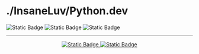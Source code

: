 # ./InsaneLuv/Python.dev
<img alt="Static Badge" src="https://img.shields.io/badge/django-black?style=flat&logo=Django">
<img alt="Static Badge" src="https://img.shields.io/badge/aiogram-black?style=flat&logo=aiogram">
<img alt="Static Badge" src="https://img.shields.io/badge/aiohttp-black?style=flat&logo=aiohttp">

------------

<div align="center"><a href="https://discordapp.com/users/308514861795639297/" target="_blank"><img alt="Static Badge" src="https://img.shields.io/badge/insaneluv-ffffff?style=flat&logo=discord&link=https%3A%2F%2Fdiscord.com%2Fusers%2F308514861795639297%2F"> <img alt="Static Badge" src="https://img.shields.io/badge/@spaghetti_coder-ffffff?style=flat&logo=telegram&link=https://t.me/spaghetti_coder"></a></div>

